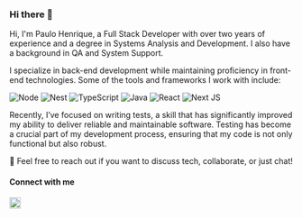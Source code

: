 ### Hi there 👋
Hi, I'm Paulo Henrique, a Full Stack Developer with over two years of experience and a degree in Systems Analysis and Development. I also have a background in QA and System Support.

I specialize in back-end development while maintaining proficiency in front-end technologies. Some of the tools and frameworks I work with include:

![Node](https://img.shields.io/badge/Node-05122A?style=flate&logo=nodedotjs)
![Nest](https://img.shields.io/badge/NestJS-05122A?style=flate&logo=nestjs&logoColor=E92747)
![TypeScript](https://img.shields.io/badge/TypeScript-05122A?.svg?style=flate&logo=typescript&logoColor=0248b8)
![Java](https://img.shields.io/badge/Java-05122A?.svg?style=flate&logo=Java&logoColor=0248b8)
![React](https://img.shields.io/badge/ReactJS-05122A?.svg?style=flate&logo=react&logoColor=0098d4)
![Next JS](https://img.shields.io/badge/NextJS-05122A?style=flate&logo=next.js&logoColor=0d0d0d)  


Recently, I’ve focused on writing tests, a skill that has significantly improved my ability to deliver reliable and maintainable software. Testing has become a crucial part of my development process, ensuring that my code is not only functional but also robust.

💬 Feel free to reach out if you want to discuss tech, collaborate, or just chat!


#### Connect with me
  
<a    href="https://www.linkedin.com/in/paulo-henrique-melo/" target="_blank">
  <img height="20px" src="https://img.shields.io/badge/-Paulo Henrique-05122A?style=flate&logo=Linkedin&logoColor=FFF"/>
</a>

 

  

  
  
  
  
